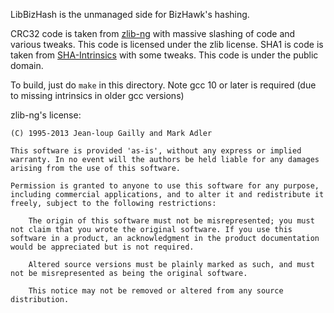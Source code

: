 LibBizHash is the unmanaged side for BizHawk's hashing.

CRC32 code is taken from [zlib-ng](https://github.com/zlib-ng/zlib-ng) with massive slashing of code and various tweaks. This code is licensed under the zlib license.
SHA1 is code is taken from [SHA-Intrinsics](https://github.com/noloader/SHA-Intrinsics) with some tweaks. This code is under the public domain.

To build, just do `make` in this directory. Note gcc 10 or later is required (due to missing intrinsics in older gcc versions)

zlib-ng's license:

```
(C) 1995-2013 Jean-loup Gailly and Mark Adler

This software is provided 'as-is', without any express or implied warranty. In no event will the authors be held liable for any damages arising from the use of this software.

Permission is granted to anyone to use this software for any purpose, including commercial applications, and to alter it and redistribute it freely, subject to the following restrictions:

    The origin of this software must not be misrepresented; you must not claim that you wrote the original software. If you use this software in a product, an acknowledgment in the product documentation would be appreciated but is not required.

    Altered source versions must be plainly marked as such, and must not be misrepresented as being the original software.

    This notice may not be removed or altered from any source distribution.
```
